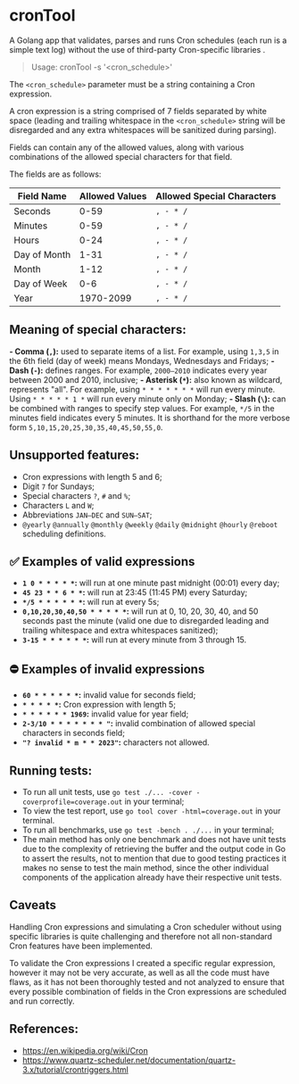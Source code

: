 # cronTool

A Golang app that validates, parses and runs Cron schedules (each run is a simple text log) without the use of third-party Cron-specific libraries .

> Usage: cronTool -s '<cron_schedule>'

The `<cron_schedule>` parameter must be a string containing a Cron expression.

A cron expression is a string comprised of 7 fields separated by white space (leading and trailing whitespace in the `<cron_schedule>` string will be disregarded and any extra whitespaces will be sanitized during parsing).

Fields can contain any of the allowed values, along with various combinations of the allowed special characters for that field.

The fields are as follows:

|Field Name|Allowed Values|Allowed Special Characters|
|--|--|--|
|Seconds|0-59|`, - * /`|
|Minutes|0-59|`, - * /`|
|Hours|0-24|`, - * /`|
|Day of Month|1-31|`, - * /`|
|Month|1-12|`, - * /`|
|Day of Week|0-6|`, - * /`|
|Year|1970-2099|`, - * /`|

## Meaning of special characters:

**- Comma (`,`):** used to separate items of a list. For example, using `1,3,5` in the 6th field (day of week) means Mondays, Wednesdays and Fridays;
**- Dash (`-`):** defines ranges. For example, `2000–2010` indicates every year between 2000 and 2010, inclusive;
**- Asterisk (`*`):** also known as wildcard, represents "all". For example, using `* * * * * * *` will run every minute. Using `* * * * * 1 *` will run every minute only on Monday;
**- Slash (`\`):** can be combined with ranges to specify step values. For example, `*/5` in the minutes field indicates every 5 minutes. It is shorthand for the more verbose form `5,10,15,20,25,30,35,40,45,50,55,0`.

## Unsupported features:
- Cron expressions with length 5 and 6;
- Digit `7` for Sundays;
- Special characters `?`, `#` and `%`;
- Characters `L` and `W`;
- Abbreviations `JAN–DEC` and `SUN–SAT`;
-  `@yearly`  `@annually`  `@monthly`  `@weekly`  `@daily`  `@midnight`  `@hourly`  `@reboot` scheduling definitions.

## :white_check_mark: Examples of valid expressions
-  **`1 0 * * * * *`:** will run at one minute past midnight (00:01) every day;
-  **`45 23 * * 6 * *`:** will run at 23:45 (11:45 PM) every Saturday;
-  **`*/5 * * * * * *`:** will run at every 5s;
-  **` 0,10,20,30,40,50 * * * * * `:** will run at 0, 10, 20, 30, 40, and 50 seconds past the minute (valid one due to disregarded leading and trailing whitespace and extra whitespaces sanitized);
-  **`3-15 * * * * * *`:** will run at every minute from 3 through 15.

## :no_entry: Examples of invalid expressions
-  **`60 * * * * * *`:** invalid value for seconds field;
-  **`* * * * *`:** Cron expression with length 5;
-  **`* * * * * * 1969`:** invalid value for year field;
-  **`2-3/10 * * * * * * * "`:** invalid combination of allowed special characters in seconds field;
-  **`"? invalid * m * * 2023"`:** characters not allowed.

## Running tests:
- To run all unit tests, use `go test ./... -cover -coverprofile=coverage.out` in your terminal;
- To view the test report, use `go tool cover -html=coverage.out` in your terminal.
- To run all benchmarks, use `go test -bench . ./...` in your terminal;
- The main method has only one benchmark and does not have unit tests due to the complexity of retrieving the buffer and the output code in Go to assert the results, not to mention that due to good testing practices it makes no sense to test the main method, since the other individual components of the application already have their respective unit tests.

## Caveats

Handling Cron expressions and simulating a Cron scheduler without using specific libraries is quite challenging and therefore not all non-standard Cron features have been implemented.

To validate the Cron expressions I created a specific regular expression, however it may not be very accurate, as well as all the code must have flaws, as it has not been thoroughly tested and not analyzed to ensure that every possible combination of fields in the Cron expressions are scheduled and run correctly.

## References:
- https://en.wikipedia.org/wiki/Cron
- https://www.quartz-scheduler.net/documentation/quartz-3.x/tutorial/crontriggers.html
